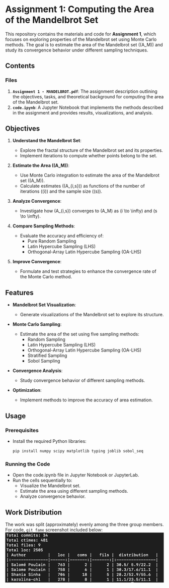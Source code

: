 # Assignment 1: Computing the Area of the Mandelbrot Set

This repository contains the materials and code for **Assignment 1**, which focuses on exploring properties of the Mandelbrot set using Monte Carlo methods. The goal is to estimate the area of the Mandelbrot set (\(A_M\)) and study its convergence behavior under different sampling techniques.

## Contents

### Files
1. **`Assignment 1 - MANDELBROT.pdf`**: The assignment description outlining the objectives, tasks, and theoretical background for computing the area of the Mandelbrot set.
2. **`code.ipynb`**: A Jupyter Notebook that implements the methods described in the assignment and provides results, visualizations, and analysis.

## Objectives
1. **Understand the Mandelbrot Set**:
   - Explore the fractal structure of the Mandelbrot set and its properties.
   - Implement iterations to compute whether points belong to the set.

2. **Estimate the Area (\(A_M\))**:
   - Use Monte Carlo integration to estimate the area of the Mandelbrot set (\(A_M\)).
   - Calculate estimates (\(A_{i,s}\)) as functions of the number of iterations (\(i\)) and the sample size (\(s\)).

3. **Analyze Convergence**:
   - Investigate how \(A_{i,s}\) converges to \(A_M\) as \(i \to \infty\) and \(s \to \infty\).
   <!-- - Ensure a balance between \(i\) and \(s\) to maintain comparable error levels. -->

4. **Compare Sampling Methods**:
   - Evaluate the accuracy and efficiency of:
     - Pure Random Sampling
     - Latin Hypercube Sampling (LHS)
     - Orthogonal-Array Latin Hypercube Sampling (OA-LHS)

5. **Improve Convergence**:
   - Formulate and test strategies to enhance the convergence rate of the Monte Carlo method.

## Features
- **Mandelbrot Set Visualization**:
  - Generate visualizations of the Mandelbrot set to explore its structure.
  
- **Monte Carlo Sampling**:
  - Estimate the area of the set using five sampling methods:
    - Random Sampling
    - Latin Hypercube Sampling (LHS)
    - Orthogonal-Array Latin Hypercube Sampling (OA-LHS)
    - Stratified Sampling
    - Sobol Sampling

- **Convergence Analysis**:
  - Study convergence behavior of different sampling methods.

- **Optimization**:
  - Implement methods to improve the accuracy of area estimation.

## Usage

### Prerequisites
- Install the required Python libraries:
  ```bash
  pip install numpy scipy matplotlib typing joblib sobol_seq
  ```

### Running the Code
- Open the code.ipynb file in Jupyter Notebook or JupyterLab.
- Run the cells sequentially to:
    - Visualize the Mandelbrot set.
    - Estimate the area using different sampling methods.
    - Analyze convergence behavior.

## Work Distribution

The work was split (approximately) evenly among the three group members. For code, `git fame` screenshot included below:
![](git_fame_report.png)